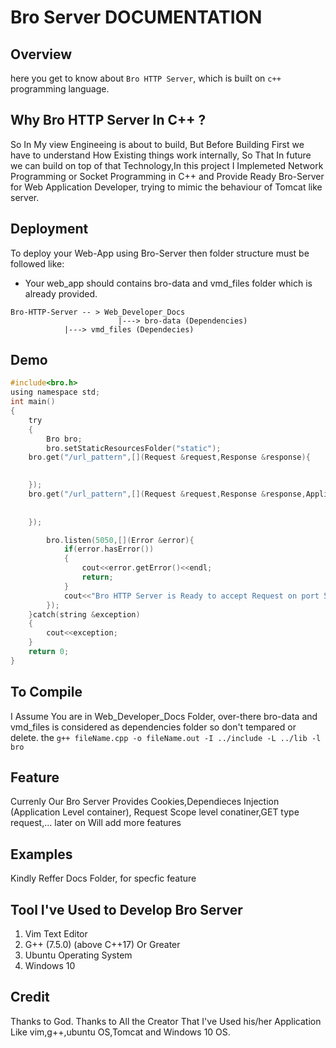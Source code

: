 # Bro Server DOCUMENTATION

## Overview
here you get to know about `Bro HTTP Server`, which is built on `c++` programming language.

## Why Bro HTTP Server In C++ ?
So In My view Engineeing is about to build, But Before Building First we have to understand How Existing things work internally, So That In future we can build on top of that Technology,In this project I Implemeted Network Programming or Socket Programming in C++ and Provide Ready Bro-Server for Web Application Developer, trying to mimic the behaviour of Tomcat like server.
## Deployment

To deploy your Web-App using Bro-Server then folder structure must be followed like:

* Your web_app should contains bro-data and vmd_files folder which is already provided.

```
Bro-HTTP-Server -- > Web_Developer_Docs
                        |---> bro-data (Dependencies)
			|---> vmd_files (Dependecies)
```


## Demo

```c
#include<bro.h>
using namespace std;
int main()
{
    try
    {
        Bro bro;
        bro.setStaticResourcesFolder("static");
	bro.get("/url_pattern",[](Request &request,Response &response){
		

	});
	bro.get("/url_pattern",[](Request &request,Response &response,ApplicationLevelContainer &container){
		
		
	});

        bro.listen(5050,[](Error &error){
            if(error.hasError())
            {
                cout<<error.getError()<<endl;
                return;
            }
            cout<<"Bro HTTP Server is Ready to accept Request on port 5050"<<endl;
        });
    }catch(string &exception)
    {
        cout<<exception;
    }
    return 0;
}
```
## To Compile
I Assume You are in Web_Developer_Docs Folder, over-there bro-data and vmd_files is considered as dependencies folder so don't tempared or delete.
the 
`g++ fileName.cpp -o fileName.out -I ../include -L ../lib -l bro`

## Feature
Currenly Our Bro Server Provides Cookies,Dependieces Injection (Application Level container), Request Scope level conatiner,GET type request,... later on Will add more features


## Examples
Kindly Reffer Docs Folder, for specfic feature


## Tool I've Used to Develop Bro Server
1. Vim Text Editor
2. G++ (7.5.0) (above C++17) Or Greater
3. Ubuntu Operating System
4. Windows 10

## Credit
Thanks to God. Thanks to All the Creator That I've Used his/her Application Like vim,g++,ubuntu OS,Tomcat and Windows 10 OS.

